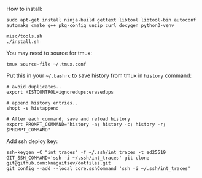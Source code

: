 How to install:

```
sudo apt-get install ninja-build gettext libtool libtool-bin autoconf automake cmake g++ pkg-config unzip curl doxygen python3-venv

misc/tools.sh
./install.sh
```

You may need to source for tmux:
```
tmux source-file ~/.tmux.conf
```

Put this in your `~/.bashrc` to save history from tmux in `history` command:
```
# avoid duplicates..
export HISTCONTROL=ignoredups:erasedups

# append history entries..
shopt -s histappend

# After each command, save and reload history
export PROMPT_COMMAND="history -a; history -c; history -r; $PROMPT_COMMAND"
```

Add ssh deploy key:
```
ssh-keygen -C "int_traces" -f ~/.ssh/int_traces -t ed25519
GIT_SSH_COMMAND='ssh -i ~/.ssh/int_traces' git clone git@github.com:knagaitsev/dotfiles.git
git config --add --local core.sshCommand 'ssh -i ~/.ssh/int_traces'
```

